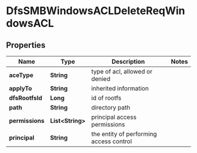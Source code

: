 # DfsSMBWindowsACLDeleteReqWindowsACL

## Properties
Name | Type | Description | Notes
------------ | ------------- | ------------- | -------------
**aceType** | **String** | type of acl, allowed or denied | 
**applyTo** | **String** | inherited information | 
**dfsRootfsId** | **Long** | id of rootfs | 
**path** | **String** | directory path | 
**permissions** | **List&lt;String&gt;** | principal access permissions | 
**principal** | **String** | the entity of performing access control | 
